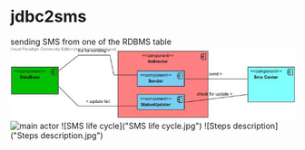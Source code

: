 # jdbc2sms
sending SMS from one of the RDBMS table
![ComponentDiagram](ComponentDiagram.jpg)
![main actor]("main%20actors.jpg")
![SMS life cycle]("SMS life cycle.jpg")
![Steps description]("Steps description.jpg")
